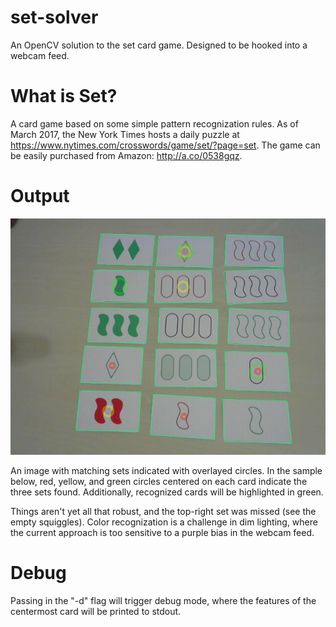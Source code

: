 # set-solver
An OpenCV solution to the set card game.  Designed to be hooked into a webcam feed. 

# What is Set?
A card game based on some simple pattern recognization rules.  As of March 2017, the New York Times hosts a daily puzzle at https://www.nytimes.com/crosswords/game/set/?page=set.  The game can be easily purchased from Amazon: http://a.co/0538gqz.  

# Output
![Sample Output](/doc/sample-output.JPG)

An image with matching sets indicated with overlayed circles.  In the sample below, red, yellow, and green circles centered on each card indicate the three sets found.  Additionally, recognized cards will be highlighted in green.

Things aren't yet all that robust, and the top-right set was missed (see the empty squiggles).  Color recognization is a challenge in dim lighting, where the current approach is too sensitive to a purple bias in the webcam feed. 

# Debug
Passing in the "-d" flag will trigger debug mode, where the features of the centermost card will be printed to stdout.
